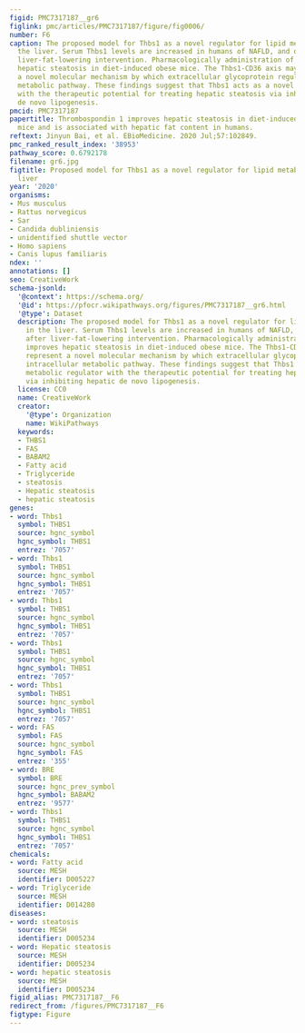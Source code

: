 ```yaml
---
figid: PMC7317187__gr6
figlink: pmc/articles/PMC7317187/figure/fig0006/
number: F6
caption: The proposed model for Thbs1 as a novel regulator for lipid metabolism in
  the liver. Serum Thbs1 levels are increased in humans of NAFLD, and decreased after
  liver-fat-lowering intervention. Pharmacologically administration of Thbs1 improves
  hepatic steatosis in diet-induced obese mice. The Thbs1-CD36 axis may represent
  a novel molecular mechanism by which extracellular glycoprotein regulates intracellular
  metabolic pathway. These findings suggest that Thbs1 acts as a novel metabolic regulator
  with the therapeutic potential for treating hepatic steatosis via inhibiting hepatic
  de novo lipogenesis.
pmcid: PMC7317187
papertitle: Thrombospondin 1 improves hepatic steatosis in diet-induced insulin-resistant
  mice and is associated with hepatic fat content in humans.
reftext: Jinyun Bai, et al. EBioMedicine. 2020 Jul;57:102849.
pmc_ranked_result_index: '38953'
pathway_score: 0.6792178
filename: gr6.jpg
figtitle: Proposed model for Thbs1 as a novel regulator for lipid metabolism in the
  liver
year: '2020'
organisms:
- Mus musculus
- Rattus norvegicus
- Sar
- Candida dubliniensis
- unidentified shuttle vector
- Homo sapiens
- Canis lupus familiaris
ndex: ''
annotations: []
seo: CreativeWork
schema-jsonld:
  '@context': https://schema.org/
  '@id': https://pfocr.wikipathways.org/figures/PMC7317187__gr6.html
  '@type': Dataset
  description: The proposed model for Thbs1 as a novel regulator for lipid metabolism
    in the liver. Serum Thbs1 levels are increased in humans of NAFLD, and decreased
    after liver-fat-lowering intervention. Pharmacologically administration of Thbs1
    improves hepatic steatosis in diet-induced obese mice. The Thbs1-CD36 axis may
    represent a novel molecular mechanism by which extracellular glycoprotein regulates
    intracellular metabolic pathway. These findings suggest that Thbs1 acts as a novel
    metabolic regulator with the therapeutic potential for treating hepatic steatosis
    via inhibiting hepatic de novo lipogenesis.
  license: CC0
  name: CreativeWork
  creator:
    '@type': Organization
    name: WikiPathways
  keywords:
  - THBS1
  - FAS
  - BABAM2
  - Fatty acid
  - Triglyceride
  - steatosis
  - Hepatic steatosis
  - hepatic steatosis
genes:
- word: Thbs1
  symbol: THBS1
  source: hgnc_symbol
  hgnc_symbol: THBS1
  entrez: '7057'
- word: Thbs1
  symbol: THBS1
  source: hgnc_symbol
  hgnc_symbol: THBS1
  entrez: '7057'
- word: Thbs1
  symbol: THBS1
  source: hgnc_symbol
  hgnc_symbol: THBS1
  entrez: '7057'
- word: Thbs1
  symbol: THBS1
  source: hgnc_symbol
  hgnc_symbol: THBS1
  entrez: '7057'
- word: Thbs1
  symbol: THBS1
  source: hgnc_symbol
  hgnc_symbol: THBS1
  entrez: '7057'
- word: FAS
  symbol: FAS
  source: hgnc_symbol
  hgnc_symbol: FAS
  entrez: '355'
- word: BRE
  symbol: BRE
  source: hgnc_prev_symbol
  hgnc_symbol: BABAM2
  entrez: '9577'
- word: Thbs1
  symbol: THBS1
  source: hgnc_symbol
  hgnc_symbol: THBS1
  entrez: '7057'
chemicals:
- word: Fatty acid
  source: MESH
  identifier: D005227
- word: Triglyceride
  source: MESH
  identifier: D014280
diseases:
- word: steatosis
  source: MESH
  identifier: D005234
- word: Hepatic steatosis
  source: MESH
  identifier: D005234
- word: hepatic steatosis
  source: MESH
  identifier: D005234
figid_alias: PMC7317187__F6
redirect_from: /figures/PMC7317187__F6
figtype: Figure
---
```

